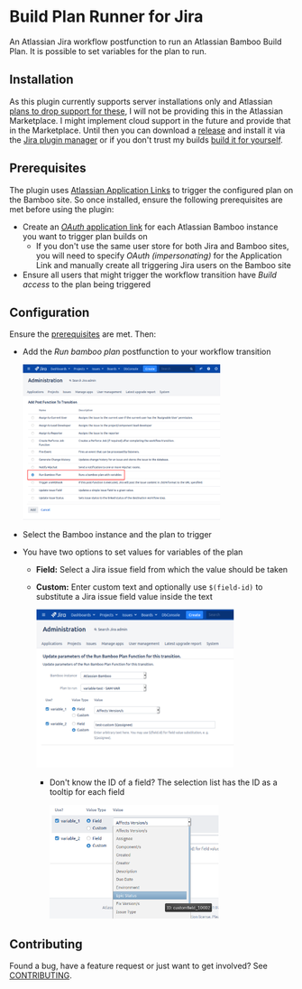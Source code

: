 # Build Plan Runner for Jira

An Atlassian Jira workflow postfunction to run an Atlassian Bamboo Build Plan. It is possible to set variables for the plan to run.

## Installation

As this plugin currently supports server installations only and Atlassian [plans to drop support for these](https://www.atlassian.com/migration/journey-to-cloud?tab=server-key-changes), I will not be providing this in the Atlassian Marketplace. I might implement cloud support in the future and provide that in the Marketplace. Until then you can download a [release](https://github.com/clocken/bamboo-plan-runner/releases) and install it via the [Jira plugin manager](https://confluence.atlassian.com/upm/installing-marketplace-apps-273875715.html#InstallingMarketplaceapps-Installanappfromafile) or if you don't trust my builds [build it for yourself](CONTRIBUTING.md#building-a-deployment-package).

## Prerequisites

The plugin uses [Atlassian Application Links](https://confluence.atlassian.com/applinks/link-atlassian-applications-to-work-together-785449117.html) to trigger the configured plan on the Bamboo site. So once installed, ensure the following prerequisites are met before using the plugin:

- Create an [_OAuth_ application link](https://confluence.atlassian.com/bamboo/linking-to-another-application-360677713.html#Linkingtoanotherapplication-Impersonatingandnon-impersonatingauthenticationtypes) for each Atlassian Bamboo instance you want to trigger plan builds on
  - If you don't use the same user store for both Jira and Bamboo sites, you will need to specify _OAuth (impersonating)_ for the Application Link and manually create all triggering Jira users on the Bamboo site
- Ensure all users that might trigger the workflow transition have _Build access_ to the plan being triggered

## Configuration

Ensure the [prerequisites](#prerequisites) are met. Then:

- Add the _Run bamboo plan_ postfunction to your workflow transition
  
  <img src="doc/workflow-postfunction-selection.png" width="350px">

- Select the Bamboo instance and the plan to trigger
- You have two options to set values for variables of the plan
  - **Field:** Select a Jira issue field from which the value should be taken
  - **Custom:** Enter custom text and optionally use `$(field-id)` to substitute a Jira issue field value inside the text

    <img src="doc/variable-selection.png" width="350px">

    - Don't know the ID of a field? The selection list has the ID as a tooltip for each field

      <img src="doc/id-tooltip.png" width="300px">

## Contributing

Found a bug, have a feature request or just want to get involved? See [CONTRIBUTING](CONTRIBUTING.md).